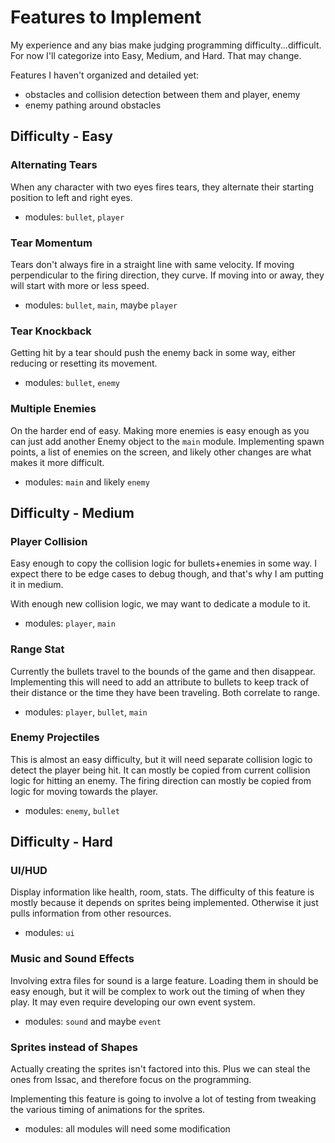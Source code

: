 # Features to Implement
My experience and any bias make judging programming difficulty...difficult. For now I'll categorize into Easy, Medium, and Hard. That may change.

Features I haven't organized and detailed yet:
* obstacles and collision detection between them and player, enemy
* enemy pathing around obstacles


## Difficulty - Easy
### Alternating Tears
When any character with two eyes fires tears, they alternate their starting position to left and right eyes.
* modules: `bullet`, `player`

### Tear Momentum
Tears don't always fire in a straight line with same velocity. If moving perpendicular to the firing direction, they curve. If moving into or away, they will start with more or less speed.
* modules: `bullet`, `main`, maybe `player`

### Tear Knockback
Getting hit by a tear should push the enemy back in some way, either reducing or resetting its movement.
* modules: `bullet`, `enemy`

### Multiple Enemies
On the harder end of easy. Making more enemies is easy enough as you can just add another Enemy object to the `main` module. Implementing spawn points, a list of enemies on the screen, and likely other changes are what makes it more difficult.
* modules: `main` and likely `enemy`

## Difficulty - Medium
### Player Collision
Easy enough to copy the collision logic for bullets+enemies in some way. I expect there to be edge cases to debug though, and that's why I am putting it in medium.

With enough new collision logic, we may want to dedicate a module to it.

* modules: `player`, `main`

### Range Stat
Currently the bullets travel to the bounds of the game and then disappear. Implementing this will need to add an attribute to bullets to keep track of their distance or the time they have been traveling. Both correlate to range.
* modules: `player`, `bullet`, `main`

### Enemy Projectiles
This is almost an easy difficulty, but it will need separate collision logic to detect the player being hit. It can mostly be copied from current collision logic for hitting an enemy. The firing direction can mostly be copied from logic for moving towards the player.
* modules: `enemy`, `bullet`

## Difficulty - Hard
### UI/HUD
Display information like health, room, stats. The difficulty of this feature is mostly because it depends on sprites being implemented. Otherwise it just pulls information from other resources.
* modules: `ui`

### Music and Sound Effects
Involving extra files for sound is a large feature. Loading them in should be easy enough, but it will be complex to work out the timing of when they play. It may even require developing our own event system.
* modules: `sound` and maybe `event`

### Sprites instead of Shapes
Actually creating the sprites isn't factored into this. Plus we can steal the ones from Issac, and therefore focus on the programming.

Implementing this feature is going to involve a lot of testing from tweaking the various timing of animations for the sprites.
* modules: all modules will need some modification
